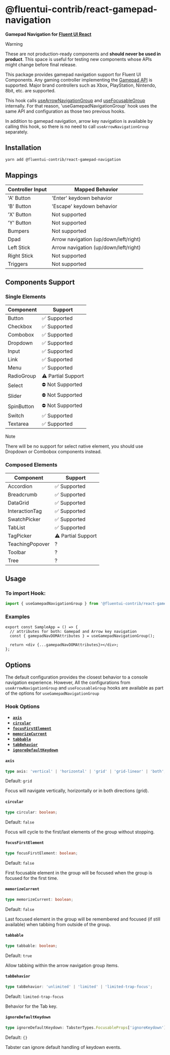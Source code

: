 # @fluentui-contrib/react-gamepad-navigation

**Gamepad Navigation for [Fluent UI React](https://react.fluentui.dev/)**

> [!WARNING]
> These are not production-ready components and **should never be used in product**. This space is useful for testing new components whose APIs might change before final release.

This package provides gamepad navigation support for Fluent UI Components.
Any gaming controller implementing the [Gamepad API](https://w3c.github.io/gamepad/) is supported. Major brand controllers such as Xbox, PlayStation, Nintendo, 8bit, etc. are supported.

This hook calls [useArrowNavigationGroup](https://react.fluentui.dev/?path=/docs/utilities-focus-management-usearrownavigationgroup--docs) and [useFocusableGroup](https://react.fluentui.dev/?path=/docs/utilities-focus-management-usefocusablegroup--docs) internally.
For that reason, 'useGamepadNavigationGroup' hook uses the same API and configuration as those two previous hooks.

In addition to gamepad navigation, arrow key navigation is available by calling this hook, so there is no need to call `useArrowNavigationGroup` separately.

## Installation

```bash
yarn add @fluentui-contrib/react-gamepad-navigation
```

## Mappings

| Controller Input | Mapped Behavior                       |
| ---------------- | ------------------------------------- |
| 'A' Button       | 'Enter' keydown behavior              |
| 'B' Button       | 'Escape' keydown behavior             |
| 'X' Button       | Not supported                         |
| 'Y' Button       | Not supported                         |
| Bumpers          | Not supported                         |
| Dpad             | Arrow navigation (up/down/left/right) |
| Left Stick       | Arrow navigation (up/down/left/right) |
| Right Stick      | Not supported                         |
| Triggers         | Not supported                         |

## Components Support

### Single Elements

| Component  | Support            |
| ---------- | ------------------ |
| Button     | ✅ Supported       |
| Checkbox   | ✅ Supported       |
| Combobox   | ✅ Supported       |
| Dropdown   | ✅ Supported       |
| Input      | ✅ Supported       |
| Link       | ✅ Supported       |
| Menu       | ✅ Supported       |
| RadioGroup | ⚠️ Partial Support |
| Select     | ⛔ Not Supported   |
| Slider     | ⛔ Not Supported   |
| SpinButton | ⛔ Not Supported   |
| Switch     | ✅ Supported       |
| Textarea   | ✅ Supported       |

> [!NOTE]
> There will be no support for select native element, you should use Dropdown or Combobox components instead.

### Composed Elements

| Component       | Support            |
| --------------- | ------------------ |
| Accordion       | ✅ Supported       |
| Breadcrumb      | ✅ Supported       |
| DataGrid        | ✅ Supported       |
| InteractionTag  | ✅ Supported       |
| SwatchPicker    | ✅ Supported       |
| TabList         | ✅ Supported       |
| TagPicker       | ⚠️ Partial Support |
| TeachingPopover | ?                  |
| Toolbar         | ?                  |
| Tree            | ?                  |

## Usage

### To import Hook:

```ts
import { useGamepadNavigationGroup } from '@fluentui-contrib/react-gamepad-navigation';
```

### Examples

```tsx
export const SampleApp = () => {
  // attributes for both: Gamepad and Arrow key navigation
  const { gamepadNavDOMAttributes } = useGamepadNavigationGroup();

  return <div {...gamepadNavDOMAttributes}></div>;
};
```

## Options

The default configuration provides the closest behavior to a console navigation experience. However, All the configurations from `useArrowNavigationGroup` and `useFocusableGroup` hooks are available as part of the options for `useGamepadNavigationGroup`

### Hook Options

- **[`axis`](#axis)**
- **[`circular`](#circular)**
- **[`focusFirstElement`](#focusFirstElement)**
- **[`memorizeCurrent`](#memorizeCurrent)**
- **[`tabbable`](#tabbable)**
- **[`tabBehavior`](#tabBehavior)**
- **[`ignoreDefaultKeydown`](#ignoreDefaultKeydown)**

#### `axis`

```ts
type axis: 'vertical' | 'horizontal' | 'grid' | 'grid-linear' | 'both';
```

Default: `grid`

Focus will navigate vertically, horizontally or in both directions (grid).

#### `circular`

```ts
type circular: boolean;
```

Default: `false`

Focus will cycle to the first/last elements of the group without stopping.

#### `focusFirstElement`

```ts
type focusFirstElement: boolean;
```

Default: `false`

First focusable element in the group will be focused when the group is focused for the first time.

#### `memorizeCurrent`

```ts
type memorizeCurrent: boolean;
```

Default: `false`

Last focused element in the group will be remembered and focused (if still available) when tabbing from outside of the group.

#### `tabbable`

```ts
type tabbable: boolean;
```

Default: `true`

Allow tabbing within the arrow navigation group items.

#### `tabBehavior`

```ts
type tabBehavior: 'unlimited' | 'limited' | 'limited-trap-focus';
```

Default: `limited-trap-focus`

Behavior for the Tab key.

#### `ignoreDefaultKeydown`

```ts
type ignoreDefaultKeydown: TabsterTypes.FocusableProps['ignoreKeydown'];
```

Default: `{}`

Tabster can ignore default handling of keydown events.
